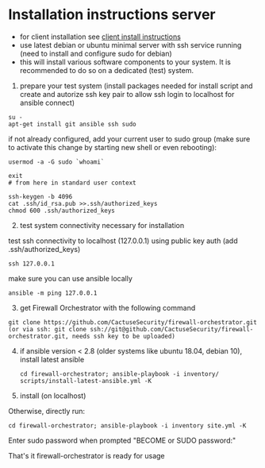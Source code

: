 # Installation instructions server

- for client installation see [client install instructions](client-eto-install.md)
- use latest debian or ubuntu minimal server with ssh service running (need to install and configure sudo for debian)
- this will install various software components to your system. It is recommended to do so on a dedicated (test) system.

1) prepare your test system (install packages needed for install script and create and autorize ssh key pair to allow ssh login to localhost for ansible connect)

```console
su -
apt-get install git ansible ssh sudo
```
if not already configured, add your current user to sudo group (make sure to activate this change by starting new shell or even rebooting):

```console
usermod -a -G sudo `whoami`

exit
# from here in standard user context

ssh-keygen -b 4096
cat .ssh/id_rsa.pub >>.ssh/authorized_keys
chmod 600 .ssh/authorized_keys
```

2) test system connectivity necessary for installation

test ssh connectivity to localhost (127.0.0.1) using public key auth (add .ssh/authorized_keys)

```console
ssh 127.0.0.1
```

make sure you can use ansible locally

```console
ansible -m ping 127.0.0.1
```

3) get Firewall Orchestrator with the following command

```console
git clone https://github.com/CactuseSecurity/firewall-orchestrator.git
(or via ssh: git clone ssh://git@github.com/CactuseSecurity/firewall-orchestrator.git, needs ssh key to be uploaded)
```

4) if ansible version < 2.8 (older systems like ubuntu 18.04, debian 10), install latest ansible 

       cd firewall-orchestrator; ansible-playbook -i inventory/ scripts/install-latest-ansible.yml -K

5) install (on localhost)

Otherwise, directly run:

```console
cd firewall-orchestrator; ansible-playbook -i inventory site.yml -K
```
Enter sudo password when prompted "BECOME or SUDO password:"

That's it firewall-orchestrator is ready for usage
